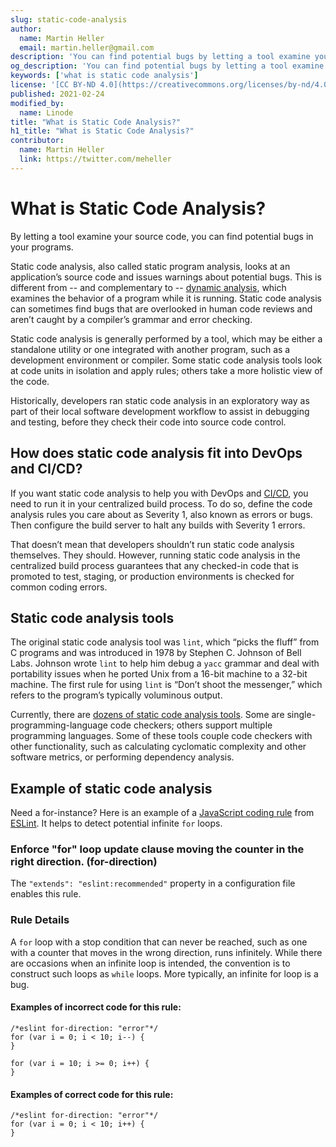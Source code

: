 ```yaml
---
slug: static-code-analysis
author:
  name: Martin Heller
  email: martin.heller@gmail.com
description: 'You can find potential bugs by letting a tool examine your source code. It's also useful for CI/CD build processes.'
og_description: 'You can find potential bugs by letting a tool examine your source code. Running static code analysis in the centralized build process guarantees that checked-in code has been checked for common coding errors.'
keywords: ['what is static code analysis']
license: '[CC BY-ND 4.0](https://creativecommons.org/licenses/by-nd/4.0)'
published: 2021-02-24
modified_by:
  name: Linode
title: "What is Static Code Analysis?"
h1_title: "What is Static Code Analysis?"
contributor:
  name: Martin Heller
  link: https://twitter.com/meheller
---
```


# What is Static Code Analysis?

By letting a tool examine your source code, you can find potential bugs in your programs.

Static code analysis, also called static program analysis, looks at an application’s source code and issues warnings about potential bugs. This is different from -- and complementary to -- [dynamic analysis](https://en.wikipedia.org/wiki/Dynamic_program_analysis), which examines the behavior of a program while it is running. Static code analysis can sometimes find bugs that are overlooked in human code reviews and aren’t caught by a compiler’s grammar and error checking.

Static code analysis is generally performed by a tool, which may be either a standalone utility or one integrated with another program, such as a development environment or compiler. Some static code analysis tools look at code units in isolation and apply rules; others take a more holistic view of the code.

Historically, developers ran static code analysis in an exploratory way as part of their local software development workflow to assist in debugging and testing, before they check their code into source code control.

## How does static code analysis fit into DevOps and CI/CD?

If you want static code analysis to help you with DevOps and [CI/CD](https://www.linode.com/docs/guides/introduction-ci-cd/), you need to run it in your centralized build process. To do so, define the code analysis rules you care about as Severity 1, also known as errors or bugs. Then configure the build server to halt any builds with Severity 1 errors.

That doesn’t mean that developers shouldn’t run static code analysis themselves. They should. However, running static code analysis in the centralized build process guarantees that any checked-in code that is promoted to test, staging, or production environments is checked for common coding errors.

## Static code analysis tools

The original static code analysis tool was `lint`, which “picks the fluff” from C programs and was introduced in 1978 by Stephen C. Johnson of Bell Labs. Johnson wrote `lint` to help him debug a `yacc` grammar and deal with portability issues when he ported Unix from a 16-bit machine to a 32-bit machine. The first rule for using `lint` is “Don’t shoot the messenger,” which refers to the program’s typically voluminous output.

Currently, there are [dozens of static code analysis tools](https://en.wikipedia.org/wiki/List_of_tools_for_static_code_analysis). Some are single-programming-language code checkers; others support multiple programming languages. Some of these tools couple code checkers with other functionality, such as calculating cyclomatic complexity and other software metrics, or performing dependency analysis.

## Example of static code analysis

Need a for-instance? Here is an example of a [JavaScript coding rule](https://eslint.org/docs/rules/) from [ESLint](https://eslint.org/). It helps to detect potential infinite `for` loops.

### Enforce "for" loop update clause moving the counter in the right direction. (for-direction)

The `"extends": "eslint:recommended"` property in a configuration file enables this rule.

### Rule Details

A `for` loop with a stop condition that can never be reached, such as one with a counter that moves in the wrong direction, runs infinitely. While there are occasions when an infinite loop is intended, the convention is to construct such loops as `while` loops. More typically, an infinite for loop is a bug.

#### Examples of incorrect code for this rule:

```
/*eslint for-direction: "error"*/
for (var i = 0; i < 10; i--) {
}

for (var i = 10; i >= 0; i++) {
}
```
#### Examples of correct code for this rule:

```
/*eslint for-direction: "error"*/
for (var i = 0; i < 10; i++) {
}
```
